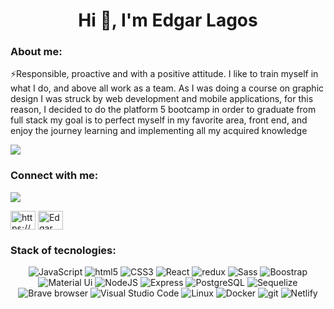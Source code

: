 <h1 align="center">Hi 👋, I'm Edgar Lagos</h1>

<div style={{display="flex"}}> 
  <div>
<h3 >About me:</h3>
⚡Responsible, proactive and with a positive attitude. I like to train myself in what I do, and above all work as a team. As I was doing a course on graphic design I was struck by web development and mobile applications, for this reason, I decided to do the platform 5 bootcamp in order to graduate from full stack my goal is to perfect myself in my favorite area, front end, and enjoy the journey learning and implementing all my acquired knowledge
  </div>
<p>
 <a href="#"><img src="https://i.pinimg.com/originals/e4/26/70/e426702edf874b181aced1e2fa5c6cde.gif"/></a>
</p>
</div>

<h3 align="left">Connect with me:</h3>
<p align="left">
    <a href="mailto:edgarlagos.355@gmail.com"><img src="https://img.shields.io/badge/Gmail-D14836?style=for-the-badge&logo=gmail&logoColor=white&link=mailto:edgarlagos.355@gmail.com"/></a>
</p>
<a href="https://www.linkedin.com/in/edgar-lagos/" target="blank"><img align="center" src="https://raw.githubusercontent.com/rahuldkjain/github-profile-readme-generator/master/src/images/icons/Social/linked-in-alt.svg" alt="https://www.linkedin.com/in/edgar-lagos/" height="30" width="40" /></a>
<a href="https://discord.gg/Edgar Lagos#8602" target="blank"><img align="center" src="https://raw.githubusercontent.com/rahuldkjain/github-profile-readme-generator/master/src/images/icons/Social/discord.svg" alt="Edgar Lagos#8602" height="30" width="40" /></a>
  

<h3 align="left">Stack of tecnologies:</h3>
<p align="center">  
    <img alt="JavaScript" src="https://img.shields.io/badge/-Javascript-yellow?style=flat-    square&logo=javascript&logoColor=white" />
      <img alt="html5" src="https://img.shields.io/badge/-HTML5-E34F26?style=flat-square&logo=html5&logoColor=white" />
    <img alt="CSS3" src="https://img.shields.io/badge/-CSS3-%231572B6?style=flat-square&logo=css3" />
<img alt="React" src="https://img.shields.io/badge/-React-45b8d8?style=flat-square&logo=react&logoColor=white" />
    <img alt="redux" src="https://img.shields.io/badge/-Redux-764ABC?style=flat-square&logo=redux&logoColor=white" />
     <img alt="Sass" src="https://img.shields.io/badge/-Sass-CC6699?style=flat-square&logo=sass&logoColor=white" />
    <img alt="Boostrap" src="https://img.shields.io/badge/-Bootstrap-blueviolet?style=flat-    square&logo=bootstrap&logoColor=white"/>
     <img alt="Material Ui" src="https://img.shields.io/badge/-Material%20Ui-blue?style=flat-square&logo=Material%20ui&logoColor=white"/>
     <img alt="NodeJS" src="https://img.shields.io/badge/-NodeJS-43853d?style=flat-square&logo=Node.js&logoColor=white" />
      <img alt="Express" src="https://img.shields.io/badge/-Express-white?style=flat-square&logo=Express&logoColor=black" />
     <img alt="PostgreSQL" src="https://img.shields.io/badge/-PostgreSQL-336791?style=flat- square&logo=PostgreSQL&logoColor=white" />
      <img alt="Sequelize" src="https://img.shields.io/badge/-Sequelize-blue?style=flat-    square&logo=sequelize&logoColor=white"/>
   <img alt="Brave browser" src="https://img.shields.io/badge/-Brave_Browser-FB542B?style=flat-square&logo=brave&logoColor=white" />
<img alt="Visual Studio Code" src="https://img.shields.io/badge/-Visual_Studio_Code-007ACC?style=flat-square&logo=Visual+Studio+Code&logoColor=white" />
     <img alt="Linux" src="https://img.shields.io/badge/-Linux-FCC624?style=flat-square&logo=Linux&logoColor=white" />
    <img alt="Docker" src="https://img.shields.io/badge/-Docker-46a2f1?style=flat-square&logo=docker&logoColor=white" />
    <img alt="git" src="https://img.shields.io/badge/-Git-F05032?style=flat-square&logo=git&logoColor=white" />
  <img alt="Netlify" src="https://img.shields.io/badge/-Netlify-%2300C7B7?style=flat-square&logo=netlify&logoColor=ffffff" />
 

</p>




